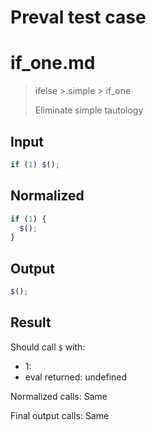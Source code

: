 # Preval test case

# if_one.md

> ifelse > simple > if_one
>
> Eliminate simple tautology

## Input

`````js filename=intro
if (1) $();
`````

## Normalized

`````js filename=intro
if (1) {
  $();
}
`````

## Output

`````js filename=intro
$();
`````

## Result

Should call `$` with:
 - 1: 
 - eval returned: undefined

Normalized calls: Same

Final output calls: Same
